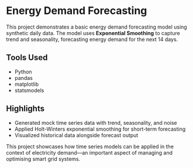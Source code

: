 # Energy Demand Forecasting

This project demonstrates a basic energy demand forecasting model using synthetic daily data. The model uses **Exponential Smoothing** to capture trend and seasonality, forecasting energy demand for the next 14 days.

## Tools Used
- Python
- pandas
- matplotlib
- statsmodels

## Highlights
- Generated mock time series data with trend, seasonality, and noise
- Applied Holt-Winters exponential smoothing for short-term forecasting
- Visualized historical data alongside forecast output

This project showcases how time series models can be applied in the context of electricity demand—an important aspect of managing and optimising smart grid systems.
